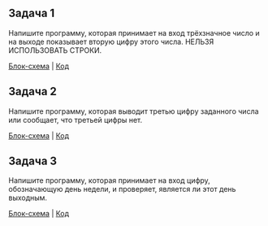 ## Задача 1
Напишите программу, которая принимает на вход трёхзначное число и на выходе показывает вторую цифру этого числа.
НЕЛЬЗЯ ИСПОЛЬЗОВАТЬ СТРОКИ.

[Блок-схема](https://github.com/Aliya472/Homework_3.2/blob/main/EXAMPLE1/diagram_1.png) | [Код](https://github.com/Aliya472/Homework_3.2/blob/main/EXAMPLE1/Program.cs)

## Задача 2
Напишите программу, которая выводит третью цифру заданного числа или сообщает, что третьей цифры нет.

[Блок-схема](https://github.com/Aliya472/Homework_3.2/blob/main/EXAMPLE2/diagram2.png) | [Код](https://github.com/Aliya472/Homework_3.2/blob/main/EXAMPLE2/Program.cs)

## Задача 3
Напишите программу, которая принимает на вход цифру, обозначающую день недели, и проверяет, является ли этот день выходным.

[Блок-схема](https://github.com/Aliya472/Homework_3.2/blob/main/EXAMPLE3/diagram3.png) | [Код](https://github.com/Aliya472/Homework_3.2/blob/main/EXAMPLE3/Program.cs)
